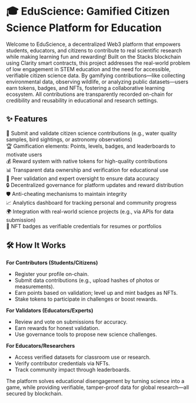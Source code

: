 # 🎓 EduScience: Gamified Citizen Science Platform for Education

Welcome to EduScience, a decentralized Web3 platform that empowers students, educators, and citizens to contribute to real scientific research while making learning fun and rewarding! Built on the Stacks blockchain using Clarity smart contracts, this project addresses the real-world problem of low engagement in STEM education and the need for accessible, verifiable citizen science data. By gamifying contributions—like collecting environmental data, observing wildlife, or analyzing public datasets—users earn tokens, badges, and NFTs, fostering a collaborative learning ecosystem. All contributions are transparently recorded on-chain for credibility and reusability in educational and research settings.

## ✨ Features

🎯 Submit and validate citizen science contributions (e.g., water quality samples, bird sightings, or astronomy observations)  
🏆 Gamification elements: Points, levels, badges, and leaderboards to motivate users  
💰 Reward system with native tokens for high-quality contributions  
📊 Transparent data ownership and verification for educational use  
👥 Peer validation and expert oversight to ensure data accuracy  
🔒 Decentralized governance for platform updates and reward distribution  
🛡️ Anti-cheating mechanisms to maintain integrity  
📈 Analytics dashboard for tracking personal and community progress  
🌍 Integration with real-world science projects (e.g., via APIs for data submission)  
🏅 NFT badges as verifiable credentials for resumes or portfolios

## 🛠 How It Works

**For Contributors (Students/Citizens)**  
- Register your profile on-chain.  
- Submit data contributions (e.g., upload hashes of photos or measurements).  
- Earn points based on validation; level up and mint badges as NFTs.  
- Stake tokens to participate in challenges or boost rewards.  

**For Validators (Educators/Experts)**  
- Review and vote on submissions for accuracy.  
- Earn rewards for honest validation.  
- Use governance tools to propose new science challenges.  

**For Educators/Researchers**  
- Access verified datasets for classroom use or research.  
- Verify contributor credentials via NFTs.  
- Track community impact through leaderboards.  

The platform solves educational disengagement by turning science into a game, while providing verifiable, tamper-proof data for global research—all secured by blockchain.

